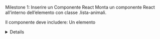 Milestone 1: Inserire un Componente React
Monta un componente React all’interno dell’elemento con classe .lista-animali.

Il componente deve includere:
Un elemento <details> con titolo "Animali", che contiene:
Una lista <ul> statica che viene creata a partire da un array di stringhe (animals) dove ciascuna stringa rappresenta il nome di un animale.

Obiettivo: Mostrare la struttura base della lista di animali con un <details> che può essere espanso o contratto.


Milestone 2: Aggiungere Animali Casuali
Trasforma l’array animals usando useState (l’array è inizialmente vuoto).
Aggiungi un bottone "Aggiungi Animale" sopra il <details>.
Cliccando il bottone, un animale casuale viene aggiunto alla lista.
Usa un array predefinito per scegliere casualmente:
const animalsChoices = ["Cane", "Gatto", "Pappagallo", "Cavallo", "Panda"];
L’animale selezionato deve essere aggiunto all’interno della lista <ul> come <li>.

Obiettivo: L’utente può vedere gli animali aggiunti dinamicamente nella lista.


Milestone 3: Usare una Modale per Aggiungere Animali
Partendo da questo componente Modal:

function Modal({
      title, 
      content, 
      show = false, 
      onClose = () => {}
  }){
      return show && ReactDOM.createPortal(
          <div className="modal-container">
              <div className="modal">
                  <h2>{title}</h2>
                  <p>{content}</p>
                  <button onClick={onClose}>Annulla</button>
              </div>
          </div>,
          document.body
      )
  }
.modal-container{
    position: fixed;
    top: 0;
    left: 0;
    width: 100%;
    height: 100%;
    background-color: rgba(0, 0, 0, 0.75);
    display: flex;
    justify-content: center;
    align-items: center;
}
.modal{
    background-color: white;
    padding: 20px;
    border-radius: 5px;
}
Espandilo affinché:

La vecchia prop content può essere usata per passare un componente qualsiasi.
Un nuovo div in fondo alla modale contiene il bottone Annulla e un nuovo bottone Conferma.
Una nuova prop onConfirm si aspetta una funzione per gestire l’azione di conferma.
Sostituisci l’aggiunta casuale dell’animale con una modale interattiva:
Cliccando il bottone "Aggiungi Animale," si apre una modale.
La modale include un input di testo (passato al prop content) per inserire il nome di un animale.
Conferma: Aggiunge l’animale alla lista e chiude la modale.
Annulla: Chiude la modale senza modificare la lista.

Obiettivo: L’utente può aggiungere animali specifici utilizzando la modale.


Bonus: Utilizzare l'API per Creare Card
Utilizza l'API:
/animals?search=[animalName]
per effettuare una ricerca dell'animale basata sul contenuto dell'input: 
Sostituisci [animalName] con il valore inserito dall'utente.
Assicurati di gestire lo stato di caricamento mentre l'API è in fase di risposta (mostra un messaggio come "Caricamento...").
Dal primo risultato restituito dall'array (se presente), crea un oggetto che abbia queste proprietà:
name: Il nome dell'animale.
description: La descrizione dell'animale (o un messaggio predefinito come "Descrizione non disponibile" se manca).
image: L'immagine dell'animale (usa un'immagine di default se non è disponibile).
Aggiungi l'oggetto alla lista degli animali e visualizzalo come una card, con:
Titolo: Il nome dell'animale.
Immagine (se presente).
Descrizione.
Gestione degli errori:
Se la ricerca non restituisce risultati, informa l'utente con un messaggio di errore. (es.: "Nessun animale trovato")
Mostra un messaggio in caso di problemi di rete o altri errori. (es.: "Errore durante la ricerca dell'animale")
Obiettivo: Permetti agli utenti di aggiungere animali specifici utilizzando l'API per ottenere informazioni, mostrando eventuali errori in modo chiaro.